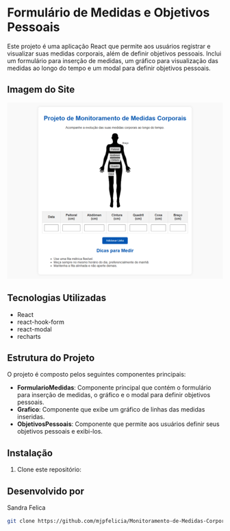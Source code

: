 # Formulário de Medidas e Objetivos Pessoais

Este projeto é uma aplicação React que permite aos usuários registrar e visualizar suas medidas corporais, além de definir objetivos pessoais. Inclui um formulário para inserção de medidas, um gráfico para visualização das medidas ao longo do tempo e um modal para definir objetivos pessoais.

## Imagem do Site

![Imagem do Site](/public/tela.png)

## Tecnologias Utilizadas

- React
- react-hook-form
- react-modal
- recharts

## Estrutura do Projeto

O projeto é composto pelos seguintes componentes principais:

- **FormularioMedidas**: Componente principal que contém o formulário para inserção de medidas, o gráfico e o modal para definir objetivos pessoais.
- **Grafico**: Componente que exibe um gráfico de linhas das medidas inseridas.
- **ObjetivosPessoais**: Componente que permite aos usuários definir seus objetivos pessoais e exibi-los.

## Instalação

1. Clone este repositório:

## Desenvolvido por 
Sandra Felica




```bash
git clone https://github.com/mjpfelicia/Monitoramento-de-Medidas-Corporais




